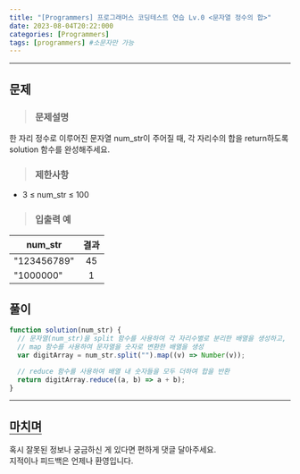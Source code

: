 ```yaml
---
title: "[Programmers] 프로그래머스 코딩테스트 연습 Lv.0 <문자열 정수의 합>"
date: 2023-08-04T20:22:000
categories: [Programmers]
tags: [programmers] #소문자만 가능
---
```


---

## <b>문제</b>

<h3><blockquote>문제설명
</blockquote></h3>

한 자리 정수로 이루어진 문자열 num_str이 주어질 때, 각 자리수의 합을 return하도록 solution 함수를 완성해주세요.

<h3><blockquote>제한사항
</blockquote></h3>

- 3 ≤ num_str ≤ 100

<h3><blockquote>입출력 예
</blockquote></h3>

| num_str     | 결과 |
| ----------- | :--: |
| "123456789" |  45  |
| "1000000"   |  1   |

## <b>풀이</b>

```js
function solution(num_str) {
  // 문자열(num_str)을 split 함수를 사용하여 각 자리수별로 분리한 배열을 생성하고,
  // map 함수를 사용하여 문자열을 숫자로 변환한 배열을 생성
  var digitArray = num_str.split("").map((v) => Number(v));

  // reduce 함수를 사용하여 배열 내 숫자들을 모두 더하여 합을 반환
  return digitArray.reduce((a, b) => a + b);
}
```

---

## <b style="border-bottom:2px solid gray"><b>마치며</b></b>

<P>혹시 잘못된 정보나 궁금하신 게 있다면 편하게 댓글 달아주세요.<br/>
지적이나 피드백은 언제나 환영입니다.</p>
